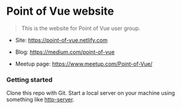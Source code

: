 Point of Vue website
===

> This is the website for Point of Vue user group.

- Site: https://point-of-vue.netlify.com

- Blog: https://medium.com/point-of-vue

- Meetup page: https://www.meetup.com/Point-of-Vue/

### Getting started

Clone this repo with Git. Start a local server on your machine using something like [http-server](https://github.com/indexzero/http-server).
